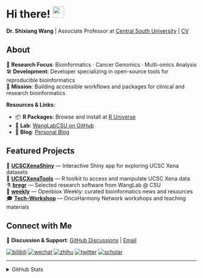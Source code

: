 
# Hi there! <img src="https://media.giphy.com/media/WUlplcMpOCEmTGBtBW/giphy.gif" width="30">

**Dr. Shixiang Wang** | Associate Professor at [Central South University](https://en.csu.edu.cn/) | [CV](https://faculty.csu.edu.cn/wangshixiang)

## About

🔬 **Research Focus**: Bioinformatics · Cancer Genomics · Multi-omics Analysis  
🛠️ **Development**: Developer specializing in open-source tools for reproducible bioinformatics  
🎯 **Mission**: Building accessible workflows and packages for clinical and research bioinformatics  

**Resources & Links:**
- 📦 **R Packages**: Browse and install at [R Universe](https://shixiangwang.r-universe.dev/)
- 🧬 **Lab**: [WangLabCSU on GitHub](https://github.com/WangLabCSU) 
- 📝 **Blog**: [Personal Blog](https://shixiangwang.github.io/)

## Featured Projects

🌟 **[UCSCXenaShiny](https://github.com/openbiox/UCSCXenaShiny)** — Interactive Shiny app for exploring UCSC Xena datasets  
🔧 **[UCSCXenaTools](https://github.com/ropensci/UCSCXenaTools)** — R toolkit to access and manipulate UCSC Xena data  
⚗️ **[bregr](https://github.com/WangLabCSU/bregr)** — Selected research software from WangLab @ CSU  
📰 **[weekly](https://github.com/openbiox/weekly)** — Openbiox Weekly: curated bioinformatics news and resources  
🎓 **[Tech-Workshop](https://github.com/OncoHarmony-Network/Tech-Workshop)** — OncoHarmony Network workshops and teaching materials

## Connect with Me

💬 **Discussion & Support**: [GitHub Discussions](https://github.com/ShixiangWang/self-study/discussions) | [Email](mailto:shixiang1994wang@gmail.com)

[![bilibili](https://img.shields.io/badge/王诗翔-B站-yellow)](https://space.bilibili.com/11553374) [![wechat](https://img.shields.io/badge/王诗翔-微信公众号-important)](https://shixiangwang.github.io/home/logo/qrcode.jpg) [![zhihu](https://img.shields.io/badge/王诗翔-知乎-blue)](https://www.zhihu.com/people/shixiangwang) [![twitter](https://img.shields.io/badge/WangShxiang-twitter-ff69b4)](https://twitter.com/WangShxiang) [![scholar](https://img.shields.io/badge/ShixiangWang-Scholar-00ffff)](https://scholar.google.com/citations?user=FvNp0NkAAAAJ)

---

<details>
 
<summary>GitHub Stats</summary>


<!--START_SECTION:waka-->
**🐱 My GitHub Data** 

> 📦 5.0 MB Used in GitHub's Storage 
 > 
> 🏆 895 Contributions in the Year 2025
 > 
> 🚫 Not Opted to Hire
 > 
> 📜 100 Public Repositories 
 > 
> 🔑 30 Private Repositories 
 > 
**I'm an Early 🐤** 

```text
🌞 Morning                3021 commits        ████░░░░░░░░░░░░░░░░░░░░░   17.38 % 
🌆 Daytime                7342 commits        ███████████░░░░░░░░░░░░░░   42.24 % 
🌃 Evening                5741 commits        ████████░░░░░░░░░░░░░░░░░   33.03 % 
🌙 Night                  1276 commits        ██░░░░░░░░░░░░░░░░░░░░░░░   07.34 % 
```
📅 **I'm Most Productive on Tuesday** 

```text
Monday                   2583 commits        ████░░░░░░░░░░░░░░░░░░░░░   14.86 % 
Tuesday                  3056 commits        ████░░░░░░░░░░░░░░░░░░░░░   17.58 % 
Wednesday                2756 commits        ████░░░░░░░░░░░░░░░░░░░░░   15.86 % 
Thursday                 2950 commits        ████░░░░░░░░░░░░░░░░░░░░░   16.97 % 
Friday                   2562 commits        ████░░░░░░░░░░░░░░░░░░░░░   14.74 % 
Saturday                 1474 commits        ██░░░░░░░░░░░░░░░░░░░░░░░   08.48 % 
Sunday                   1999 commits        ███░░░░░░░░░░░░░░░░░░░░░░   11.50 % 
```


**I Mostly Code in R** 

```text
R                        87 repos            █████████████░░░░░░░░░░░░   53.37 % 
HTML                     25 repos            ████░░░░░░░░░░░░░░░░░░░░░   15.34 % 
Python                   7 repos             █░░░░░░░░░░░░░░░░░░░░░░░░   04.29 % 
SCSS                     4 repos             █░░░░░░░░░░░░░░░░░░░░░░░░   02.45 % 
Lua                      1 repo              ░░░░░░░░░░░░░░░░░░░░░░░░░   00.61 % 
```




 Last Updated on 13/09/2025 18:49:40 UTC
<!--END_SECTION:waka-->

> These Readme stats are generated using github action [awesome-readme-stats](https://github.com/anmol098/waka-readme-stats)

-----

**NOTE: Top languages does not indicate my skill level or anything like that. It is just a metric of which languages have been hosted by me on GitHub based on the usage across repositories.**

</details>
